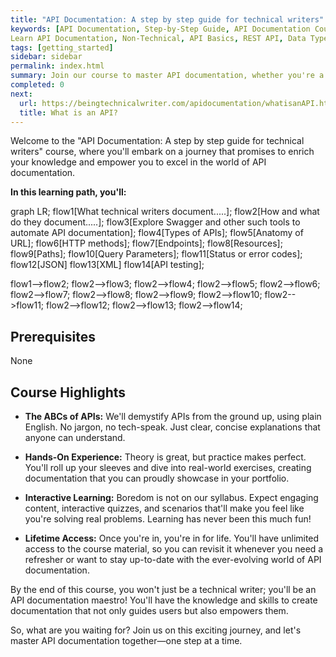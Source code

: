 ```yaml
---
title: "API Documentation: A step by step guide for technical writers"
keywords: [API Documentation, Step-by-Step Guide, API Documentation Course
Learn API Documentation, Non-Technical, API Basics, REST API, Data Types in API, API Authentication, JSON and XML in Documentation, API Documentation Tools, Hands-On Exercises, Lifetime Access, Technical Writing Skills, Master API Documentation, Complete API Reference Documentation, Documentation Best Practices, technical writer, API tutorial, JSON, XML, API reference documentation, API automation, API best practices, API design, API security, API testing, API documentation software]
tags: [getting_started]
sidebar: sidebar
permalink: index.html
summary: Join our course to master API documentation, whether you're a seasoned pro or new to tech. We break it down for non-technical folks too. Gain hands-on experience and interactive learning. By the end, you'll be an API documentation expert. Enroll now and empower your technical writing skills!
completed: 0
next:
  url: https://beingtechnicalwriter.com/apidocumentation/whatisanAPI.html
  title: What is an API?
---
```


Welcome to the "API Documentation: A step by step guide for technical writers" course, where you'll embark on a journey that promises to enrich your knowledge and empower you to excel in the world of API documentation. 

**In this learning path, you'll:**

<div class="mermaid">
  graph LR;  
  flow1[What technical writers document.....];
  flow2[How and what do they document.....];
  flow3[Explore Swagger and other such tools to automate API documentation];
  flow4[Types of APIs];
  flow5[Anatomy of URL];
  flow6[HTTP methods];
  flow7[Endpoints];
  flow8[Resources];
  flow9[Paths];
  flow10[Query Parameters];
  flow11[Status or error codes];
  flow12[JSON]
  flow13[XML]
  flow14[API testing];

  flow1-->flow2;
  flow2-->flow3;
  flow2-->flow4;
  flow2-->flow5;
  flow2-->flow6;
  flow2-->flow7;
  flow2-->flow8;
  flow2-->flow9;
  flow2-->flow10;
  flow2-->flow11;
  flow2-->flow12;
  flow2-->flow13;
  flow2-->flow14;
</div>

## Prerequisites
None

## Course Highlights

* **The ABCs of APIs:** We'll demystify APIs from the ground up, using plain English. No jargon, no tech-speak. Just clear, concise explanations that anyone can understand.

* **Hands-On Experience:** Theory is great, but practice makes perfect. You'll roll up your sleeves and dive into real-world exercises, creating documentation that you can proudly showcase in your portfolio.

* **Interactive Learning:** Boredom is not on our syllabus. Expect engaging content, interactive quizzes, and scenarios that'll make you feel like you're solving real problems. Learning has never been this much fun!

* **Lifetime Access:** Once you're in, you're in for life. You'll have unlimited access to the course material, so you can revisit it whenever you need a refresher or want to stay up-to-date with the ever-evolving world of API documentation.

By the end of this course, you won't just be a technical writer; you'll be an API documentation maestro! You'll have the knowledge and skills to create documentation that not only guides users but also empowers them.

So, what are you waiting for? Join us on this exciting journey, and let's master API documentation together—one step at a time.